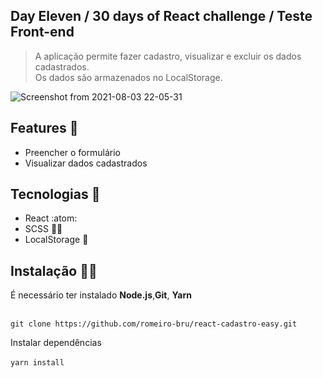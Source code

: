 ## Day Eleven / 30 days of React challenge / Teste Front-end

> A aplicação permite fazer cadastro, visualizar e excluir os dados cadastrados.
> <br>
>  Os dados são armazenados no LocalStorage.

![Screenshot from 2021-08-03 22-05-31](https://user-images.githubusercontent.com/56081906/128105680-6c23b680-dd9a-41d4-b46e-751937fa7dc4.png)


## Features :space_invader: 
* Preencher o formulário
* Visualizar dados cadastrados

## Tecnologias :mag_right:
* React :atom:
* SCSS :nail_care::sparkles:
* LocalStorage :notebook:

## Instalação 👨‍🏭

É necessário ter instalado <strong>Node.js</strong>,<strong>Git</strong>, <strong>Yarn</strong> 
<br>
<br>

```git clone https://github.com/romeiro-bru/react-cadastro-easy.git```

Instalar dependências
<br>
<br>
```yarn install```

